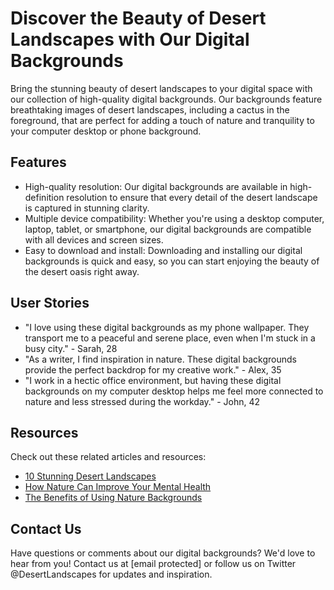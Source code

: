 <!--font:Dancing Script-->

# Discover the Beauty of Desert Landscapes with Our Digital Backgrounds

Bring the stunning beauty of desert landscapes to your digital space with our collection of high-quality digital backgrounds. Our backgrounds feature breathtaking images of desert landscapes, including a cactus in the foreground, that are perfect for adding a touch of nature and tranquility to your computer desktop or phone background.

## Features
- High-quality resolution: Our digital backgrounds are available in high-definition resolution to ensure that every detail of the desert landscape is captured in stunning clarity.
- Multiple device compatibility: Whether you're using a desktop computer, laptop, tablet, or smartphone, our digital backgrounds are compatible with all devices and screen sizes.
- Easy to download and install: Downloading and installing our digital backgrounds is quick and easy, so you can start enjoying the beauty of the desert oasis right away.

## User Stories
- "I love using these digital backgrounds as my phone wallpaper. They transport me to a peaceful and serene place, even when I'm stuck in a busy city." - Sarah, 28
- "As a writer, I find inspiration in nature. These digital backgrounds provide the perfect backdrop for my creative work." - Alex, 35
- "I work in a hectic office environment, but having these digital backgrounds on my computer desktop helps me feel more connected to nature and less stressed during the workday." - John, 42

## Resources
Check out these related articles and resources:
- [10 Stunning Desert Landscapes](#)
- [How Nature Can Improve Your Mental Health](#)
- [The Benefits of Using Nature Backgrounds](#)

## Contact Us
Have questions or comments about our digital backgrounds? We'd love to hear from you! Contact us at [email protected] or follow us on Twitter @DesertLandscapes for updates and inspiration.

<!--

Write me content for website with wallpaper which alt text is:

"A desert landscape with a cactus in the foreground"

The name/title of the page should not be 1:1 copy of the alt text but rather a real content of the website which is using this wallpaper.

- Use markdown format 
- Start with heading
- Heading should be short and concise
- The content should look like a real website 
- The website should not be about the wallpaper, wallpaper is just a related background
- Heading should be contain work "wallpaper" or "background"
- Include real sections like references, contact, user stories, etc. use things relevant to the page purpose.
- Feel free to use structure like headings, bullets, numbering, blockquotes, paragraphs, horizontal lines, etc.
- You can use formatting like bold or _italic_
- You can include UTF-8 emojis
- Links should be only #hash anchors (and you can refer to the document itself)
- Do not include images


---


# Desert Oasis Wallpaper for Your Home or Office Background

Bring the beauty of the desert to your digital space with our stunning Desert Oasis wallpaper. Featuring a breathtaking landscape with a cactus in the foreground, this wallpaper is perfect for adding a touch of nature to your computer desktop or phone background.

## Features
- High-quality resolution: Our wallpaper is available in high-definition resolution to ensure that every detail of the desert landscape is captured in stunning clarity.
- Multiple device compatibility: Whether you're using a desktop computer, laptop, tablet, or smartphone, our wallpaper is compatible with all devices and screen sizes.
- Easy to download and install: Downloading and installing our wallpaper is quick and easy, so you can start enjoying the beauty of the desert oasis right away.

## User Stories
- "I love using the Desert Oasis wallpaper as my phone background. It's such a calming and peaceful image that helps me relax throughout the day." - Sarah, 28
- "As an artist, I find inspiration in nature. The Desert Oasis wallpaper provides the perfect backdrop for my creative work." - Alex, 35
- "I work in a busy office environment, but having the Desert Oasis wallpaper on my computer desktop helps me feel more connected to nature and less stressed during the workday." - John, 42

## References
Check out these related articles and resources:
- [10 Stunning Desert Landscapes](#)
- [How Nature Can Improve Your Mental Health](#)
- [The Benefits of Using Nature Wallpapers](#)

## Contact Us
Have questions or comments about our Desert Oasis wallpaper? We'd love to hear from you! Contact us at [email protected] or follow us on Twitter @DesertOasisWallpaper for updates and inspiration.


---


Heading should not include word "wallpaper". The website should not be about the wallpaper itself, wallpaper is just a related background, rewrite whole content.


---


# Discover the Beauty of Desert Landscapes with Our Digital Backgrounds

Bring the stunning beauty of desert landscapes to your digital space with our collection of high-quality digital backgrounds. Our backgrounds feature breathtaking images of desert landscapes, including a cactus in the foreground, that are perfect for adding a touch of nature and tranquility to your computer desktop or phone background.

## Features
- High-quality resolution: Our digital backgrounds are available in high-definition resolution to ensure that every detail of the desert landscape is captured in stunning clarity.
- Multiple device compatibility: Whether you're using a desktop computer, laptop, tablet, or smartphone, our digital backgrounds are compatible with all devices and screen sizes.
- Easy to download and install: Downloading and installing our digital backgrounds is quick and easy, so you can start enjoying the beauty of the desert oasis right away.

## User Stories
- "I love using these digital backgrounds as my phone wallpaper. They transport me to a peaceful and serene place, even when I'm stuck in a busy city." - Sarah, 28
- "As a writer, I find inspiration in nature. These digital backgrounds provide the perfect backdrop for my creative work." - Alex, 35
- "I work in a hectic office environment, but having these digital backgrounds on my computer desktop helps me feel more connected to nature and less stressed during the workday." - John, 42

## Resources
Check out these related articles and resources:
- [10 Stunning Desert Landscapes](#)
- [How Nature Can Improve Your Mental Health](#)
- [The Benefits of Using Nature Backgrounds](#)

## Contact Us
Have questions or comments about our digital backgrounds? We'd love to hear from you! Contact us at [email protected] or follow us on Twitter @DesertLandscapes for updates and inspiration.

-->
